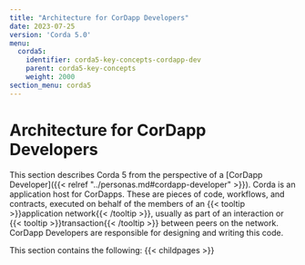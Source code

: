 ```yaml
---
title: "Architecture for CorDapp Developers"
date: 2023-07-25
version: 'Corda 5.0'
menu:
  corda5:
    identifier: corda5-key-concepts-cordapp-dev
    parent: corda5-key-concepts
    weight: 2000
section_menu: corda5
---
```


# Architecture for CorDapp Developers

This section describes Corda 5 from the perspective of a [CorDapp Developer]({{< relref "../personas.md#cordapp-developer" >}}). Corda is an application host for CorDapps. These are pieces of code, workflows, and contracts, executed on behalf of the members of an {{< tooltip >}}application network{{< /tooltip >}}, usually as part of an interaction or {{< tooltip >}}transaction{{< /tooltip >}} between peers on the network. CorDapp Developers are responsible for designing and writing this code.

This section contains the following:
{{< childpages >}}

